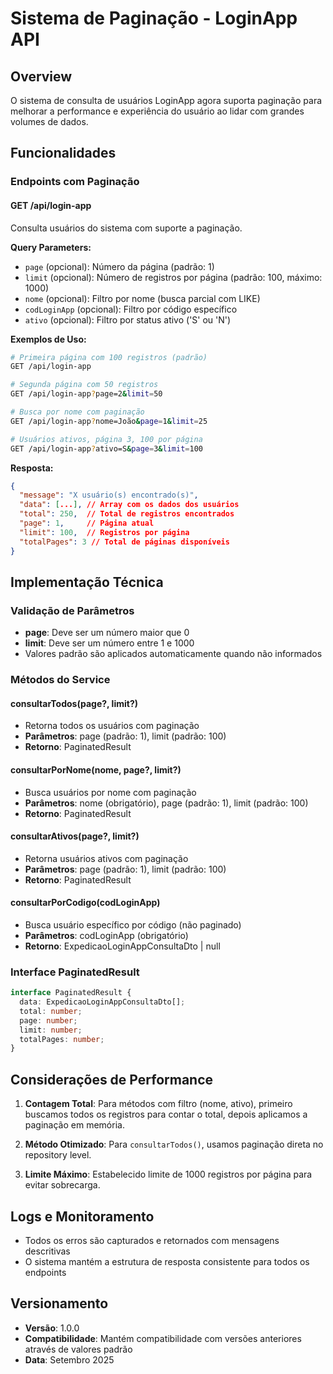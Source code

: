 # Sistema de Paginação - LoginApp API

## Overview

O sistema de consulta de usuários LoginApp agora suporta paginação para melhorar a performance e experiência do usuário ao lidar com grandes volumes de dados.

## Funcionalidades

### Endpoints com Paginação

#### GET /api/login-app

Consulta usuários do sistema com suporte a paginação.

**Query Parameters:**

- `page` (opcional): Número da página (padrão: 1)
- `limit` (opcional): Número de registros por página (padrão: 100, máximo: 1000)
- `nome` (opcional): Filtro por nome (busca parcial com LIKE)
- `codLoginApp` (opcional): Filtro por código específico
- `ativo` (opcional): Filtro por status ativo ('S' ou 'N')

**Exemplos de Uso:**

```bash
# Primeira página com 100 registros (padrão)
GET /api/login-app

# Segunda página com 50 registros
GET /api/login-app?page=2&limit=50

# Busca por nome com paginação
GET /api/login-app?nome=João&page=1&limit=25

# Usuários ativos, página 3, 100 por página
GET /api/login-app?ativo=S&page=3&limit=100
```

**Resposta:**

```json
{
  "message": "X usuário(s) encontrado(s)",
  "data": [...], // Array com os dados dos usuários
  "total": 250,  // Total de registros encontrados
  "page": 1,     // Página atual
  "limit": 100,  // Registros por página
  "totalPages": 3 // Total de páginas disponíveis
}
```

## Implementação Técnica

### Validação de Parâmetros

- **page**: Deve ser um número maior que 0
- **limit**: Deve ser um número entre 1 e 1000
- Valores padrão são aplicados automaticamente quando não informados

### Métodos do Service

#### consultarTodos(page?, limit?)

- Retorna todos os usuários com paginação
- **Parâmetros**: page (padrão: 1), limit (padrão: 100)
- **Retorno**: PaginatedResult

#### consultarPorNome(nome, page?, limit?)

- Busca usuários por nome com paginação
- **Parâmetros**: nome (obrigatório), page (padrão: 1), limit (padrão: 100)
- **Retorno**: PaginatedResult

#### consultarAtivos(page?, limit?)

- Retorna usuários ativos com paginação
- **Parâmetros**: page (padrão: 1), limit (padrão: 100)
- **Retorno**: PaginatedResult

#### consultarPorCodigo(codLoginApp)

- Busca usuário específico por código (não paginado)
- **Parâmetros**: codLoginApp (obrigatório)
- **Retorno**: ExpedicaoLoginAppConsultaDto | null

### Interface PaginatedResult

```typescript
interface PaginatedResult {
  data: ExpedicaoLoginAppConsultaDto[];
  total: number;
  page: number;
  limit: number;
  totalPages: number;
}
```

## Considerações de Performance

1. **Contagem Total**: Para métodos com filtro (nome, ativo), primeiro buscamos todos os registros para contar o total, depois aplicamos a paginação em memória.

2. **Método Otimizado**: Para `consultarTodos()`, usamos paginação direta no repository level.

3. **Limite Máximo**: Estabelecido limite de 1000 registros por página para evitar sobrecarga.

## Logs e Monitoramento

- Todos os erros são capturados e retornados com mensagens descritivas
- O sistema mantém a estrutura de resposta consistente para todos os endpoints

## Versionamento

- **Versão**: 1.0.0
- **Compatibilidade**: Mantém compatibilidade com versões anteriores através de valores padrão
- **Data**: Setembro 2025
